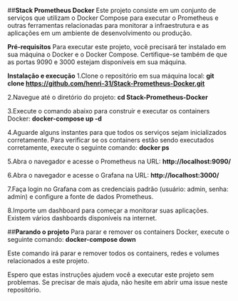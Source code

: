 ##**Stack Prometheus Docker**
Este projeto consiste em um conjunto de serviços que utilizam o Docker Compose para executar o Prometheus e outras ferramentas relacionadas para monitorar a infraestrutura e as aplicações em um ambiente de desenvolvimento ou produção.

**Pré-requisitos**
Para executar este projeto, você precisará ter instalado em sua máquina o Docker e o Docker Compose. Certifique-se também de que as portas 9090 e 3000 estejam disponíveis em sua máquina.

**Instalação e execução**
1.Clone o repositório em sua máquina local:
**git clone https://github.com/henri-31/Stack-Prometheus-Docker.git**

2.Navegue até o diretório do projeto:
**cd Stack-Prometheus-Docker**

3.Execute o comando abaixo para construir e executar os containers Docker:
**docker-compose up -d**

4.Aguarde alguns instantes para que todos os serviços sejam inicializados corretamente. Para verificar se os containers estão sendo executados corretamente, execute o seguinte comando:
**docker ps**

5.Abra o navegador e acesse o Prometheus na URL:
**http://localhost:9090/**

6.Abra o navegador e acesse o Grafana na URL:
**http://localhost:3000/**

7.Faça login no Grafana com as credenciais padrão (usuário: admin, senha: admin) e configure a fonte de dados Prometheus.

8.Importe um dashboard para começar a monitorar suas aplicações. Existem vários dashboards disponíveis na internet.


##**Parando o projeto**
Para parar e remover os containers Docker, execute o seguinte comando:
**docker-compose down**

Este comando irá parar e remover todos os containers, redes e volumes relacionados a este projeto.

Espero que estas instruções ajudem você a executar este projeto sem problemas. Se precisar de mais ajuda, não hesite em abrir uma issue neste repositório.





